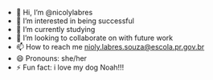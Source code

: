 - 👋 Hi, I’m @nicolylabres
- 👀 I’m interested in being successful
- 🌱 I’m currently studying
- 💞️ I’m looking to collaborate on with future work
- 📫 How to reach me nioly.labres.souza@escola.pr.gov.br
- 😄 Pronouns: she/her
- ⚡ Fun fact: i love my dog Noah!!!

<!---
nicolylabres/nicolylabres is a ✨ special ✨ repository because its `README.md` (this file) appears on your GitHub profile.
You can click the Preview link to take a look at your changes.
--->
